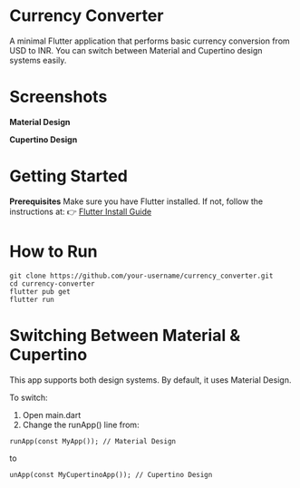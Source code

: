 # Currency Converter
A minimal Flutter application that performs basic currency conversion from USD to INR. You can switch between Material and Cupertino design systems easily.

# Screenshots
**Material Design**

**Cupertino Design**


# Getting Started
**Prerequisites**
Make sure you have Flutter installed. If not, follow the instructions at:
    👉 [Flutter Install Guide](https://docs.flutter.dev/get-started/install)

# How to Run
```
git clone https://github.com/your-username/currency_converter.git
cd currency-converter
flutter pub get
flutter run
```

# Switching Between Material & Cupertino
This app supports both design systems. By default, it uses Material Design.

To switch:
1. Open main.dart
2. Change the runApp() line from:
```
runApp(const MyApp()); // Material Design
```
to
```
unApp(const MyCupertinoApp()); // Cupertino Design
```

